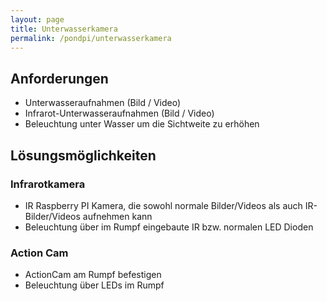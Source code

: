 ```yaml
---
layout: page
title: Unterwasserkamera
permalink: /pondpi/unterwasserkamera
---
```


## Anforderungen

* Unterwasseraufnahmen (Bild / Video)
* Infrarot-Unterwasseraufnahmen (Bild / Video)
* Beleuchtung unter Wasser um die Sichtweite zu erhöhen

## Lösungsmöglichkeiten

### Infrarotkamera

*   IR Raspberry PI Kamera, die sowohl normale Bilder/Videos als auch IR-Bilder/Videos aufnehmen kann
*   Beleuchtung über im Rumpf eingebaute IR bzw. normalen LED Dioden

### Action Cam

* ActionCam am Rumpf befestigen
* Beleuchtung über LEDs im Rumpf